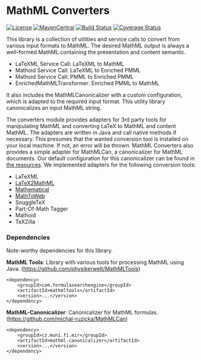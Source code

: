 # MathML Converters

[![License](http://img.shields.io/:license-apache-blue.svg)](http://www.apache.org/licenses/LICENSE-2.0.html)
[![MavenCentral](https://maven-badges.herokuapp.com/maven-central/com.formulasearchengine.mathmltools/mathml-converters/badge.svg)](https://maven-badges.herokuapp.com/maven-central/com.formulasearchengine.mathmltools/mathml-converters/)
[![Build Status](https://travis-ci.org/ag-gipp/MathMLConverters.svg?branch=master)](https://travis-ci.org/ag-gipp/MathMLConverters)
[![Coverage Status](https://coveralls.io/repos/github/ag-gipp/MathMLConverters/badge.svg)](https://coveralls.io/github/ag-gipp/MathMLConverters)

This library is a collection of utilities and service calls to convert from various input formats to MathML.
The desired MathML output is always a well-formed MathML containing the presentation and content semantic. 

  * LaTeXML Service Call: LaTeXML to MathML
  * Mathoid Service Call: LaTeXML to Enriched PMML
  * Mathoid Service Call: PMML to Enriched PMML
  * EnrichedMathMLTransformer: Enriched PMML to MathML

It also includes the MathMLCanonicalizer with a custom configuration, which is adapted
to the required input format. This utility library canonicalizes an input MathML string.

The converters module provides adapters for 3rd party tools for manipulating MathML and converting 
LaTeX to MathML and content MathML. The adapters are written in Java and call native methods if necessary.
This presumes that the wanted conversion tool is installed on your local machine. If not, an error will
be thrown. MathML Converters also provides a simple adapter for MathMLCan, a canonicalizer for MathML documents.
Our default configuration for this canonicalizer can be found in 
[the resources](src/resources/com/formulasearchengine/mathmltools/converters/canonicalize/).
We implemented adapters for the following conversion tools:
   - LaTeXML
   - [LaTeX2MathML](https://github.com/Code-ReaQtor/latex2mathml)
   - [Mathematical](https://github.com/gjtorikian/mathematical)
   - [MathToWeb](http://www.mathtoweb.com/cgi-bin/mathtoweb_home.pl)
   - SnuggleTeX
   - Part-Of-Math Tagger
   - Mathoid
   - TeXZilla


### Dependencies ###

Note-worthy dependencies for this library.

**MathML Tools**: Library with various tools for processing MathML using Java. (https://github.com/physikerwelt/MathMLTools)

    <dependency>
        <groupId>com.formulasearchengine</groupId>
        <artifactId>mathmltools</artifactId>
        <version>...</version>
    </dependency>

**MathML-Canonicalizer**: Canonicalizer for MathML formulas. (https://github.com/michal-ruzicka/MathMLCan)

    <dependency>
        <groupId>cz.muni.fi.mir</groupId>
        <artifactId>mathml-canonicalizer</artifactId>
        <version>...</version>
    </dependency>
